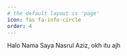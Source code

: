```yaml
---
# the default layout is 'page'
icon: fas fa-info-circle
order: 4
---
```


Halo Nama Saya Nasrul Aziz, okh itu ajh
